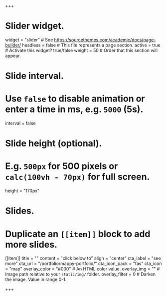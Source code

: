 +++
# Slider widget.
widget = "slider"  # See https://sourcethemes.com/academic/docs/page-builder/
headless = false  # This file represents a page section.
active = true  # Activate this widget? true/false
weight = 50  # Order that this section will appear.

# Slide interval.
# Use `false` to disable animation or enter a time in ms, e.g. `5000` (5s).
interval = false

# Slide height (optional).
# E.g. `500px` for 500 pixels or `calc(100vh - 70px)` for full screen.
height = "170px"

# Slides.
# Duplicate an `[[item]]` block to add more slides.

[[item]]
  title = ""
  content = "click below to"
  align = "center"
  cta_label = "see more"
  cta_url = "/portfolio/mappy-portfolio/"
  cta_icon_pack = "fas"
  cta_icon = "map"
  overlay_color = "#000"  # An HTML color value.
  overlay_img = ""  # Image path relative to your `static/img/` folder.
  overlay_filter = 0  # Darken the image. Value in range 0-1.

 
+++
